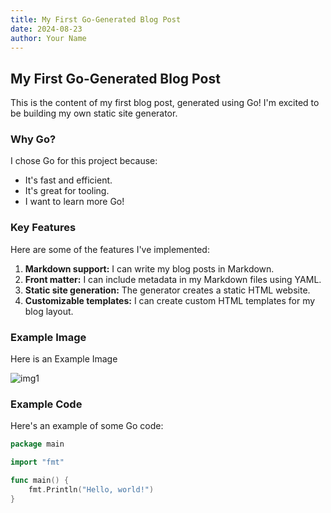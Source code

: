 ```yaml
---
title: My First Go-Generated Blog Post
date: 2024-08-23
author: Your Name
---
```


## My First Go-Generated Blog Post

This is the content of my first blog post, generated using Go!
I'm excited to be building my own static site generator.

### Why Go?

I chose Go for this project because:

* It's fast and efficient.
* It's great for tooling.
* I want to learn more Go!

### Key Features

Here are some of the features I've implemented:

1. **Markdown support:** I can write my blog posts in Markdown.
2. **Front matter:** I can include metadata in my Markdown files using YAML.
3. **Static site generation:** The generator creates a static HTML website.
4. **Customizable templates:** I can create custom HTML templates for my blog layout.

### Example Image

Here is an Example Image

![img1](./wallpaper_mikael_gustafsson.jpg)

### Example Code

Here's an example of some Go code:

```go
package main

import "fmt"

func main() {
    fmt.Println("Hello, world!")
}
```
